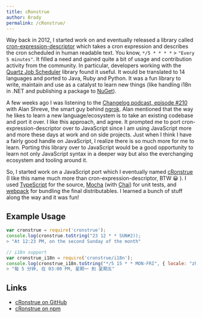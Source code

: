 ```yaml
---
title: cRonstrue
author: Brady
permalink: /cRonstrue/
---
```


Way back in 2012, I started work on and eventually released a library called [cron-expression-descriptor](https://github.com/bradymholt/cron-expression-descriptor) which takes a cron expression and describes the cron scheduled in human readable text. You know, `*/5 * * * *` > `"Every 5 minutes"`. It filled a need and gained quite a bit of usage and contribution activity from the community. In particular, developers working with the [Quartz Job Scheduler](http://www.quartz-scheduler.org/) library found it useful. It would be translated to 14 languages and ported to Java, Ruby and Python. It was a fun library to write, maintain and use as a catalyst to learn new things (like handling i18n in .NET and publishing a package to [NuGet](https://www.nuget.org/)).

A few weeks ago I was listening to the [Changelog podcast, episode #210](https://changelog.com/210/) with Alan Shreve, the smart guy behind [ngrok](https://ngrok.com/). Alan mentioned that the way he likes to learn a new language/ecosystem is to take an existing codebase and port it over. I like this approach, and agree. It prompted me to port cron-expression-descriptor over to JavaScript since I am using JavaScript more and more these days at work and on side projects. Just when I think I have a fairly good handle on JavaScript, I realize there is so much more for me to learn. Porting this library over to JavaScript would be a good opportunity to learn not only JavaScript syntax in a deeper way but also the everchanging ecosystem and tooling around it.

So, I started work on a JavaScript port which I eventually named [cRonstrue](https://github.com/bradymholt/cronstrue) (I like this name much more than cron-expression-descriptor, BTW 😀 ). I used [TypeScript](https://www.typescriptlang.org/) for the source, [Mocha](https://mochajs.org/) (with [Chai](http://chaijs.com/)) for unit tests, and [webpack](https://webpack.github.io/) for bundling the final distributables. I learned a bunch of stuff along the way and it was fun!

## Example Usage

```js
var cronstrue = require('cronstrue');
console.log(cronstrue.toString("23 12 * * SUN#2));
> "At 12:23 PM, on the second Sunday of the month"
```

```js
// i18n support
var cronstrue_i18n = require('cronstrue/i18n');
console.log(cronstrue_i18n.toString("*/5 15 * * MON-FRI", { locale: "zh_CN" }));
> "每 5 分钟, 在 03:00 PM, 星期一 到 星期五"
```

## Links

* [cRonstrue on GitHub](https://github.com/bradymholt/cronstrue)
* [cRonstrue on npm](https://www.npmjs.com/package/cronstrue)
